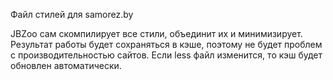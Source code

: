 Файл стилей для samorez.by

JBZoo сам скомпилирует все стили, объединит их и минимизирует. Результат работы будет сохраняться в кэше, поэтому не будет проблем с производительностью сайтов. Если less файл изменится, то кэш будет обновлен автоматически.
